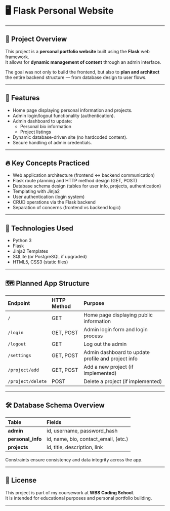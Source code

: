 # 🖥️ Flask Personal Website

---

## 🧠 Project Overview

This project is a **personal portfolio website** built using the **Flask** web framework.  
It allows for **dynamic management of content** through an admin interface.

The goal was not only to build the frontend, but also to **plan and architect** the entire backend structure — from database design to user flows.

---

## 📂 Features

- Home page displaying personal information and projects.
- Admin login/logout functionality (authentication).
- Admin dashboard to update:
  - Personal bio information
  - Project listings
- Dynamic database-driven site (no hardcoded content).
- Secure handling of admin credentials.

---

## 🔥 Key Concepts Practiced

- Web application architecture (frontend ↔ backend communication)
- Flask route planning and HTTP method design (GET, POST)
- Database schema design (tables for user info, projects, authentication)
- Templating with Jinja2
- User authentication (login system)
- CRUD operations via the Flask backend
- Separation of concerns (frontend vs backend logic)

---

## 🚀 Technologies Used

- Python 3
- Flask
- Jinja2 Templates
- SQLite (or PostgreSQL if upgraded)
- HTML5, CSS3 (static files)

---

## 🗺️ Planned App Structure

| Endpoint | HTTP Method | Purpose |
|:---------|:------------|:--------|
| `/` | GET | Home page displaying public information |
| `/login` | GET, POST | Admin login form and login process |
| `/logout` | GET | Log out the admin |
| `/settings` | GET, POST | Admin dashboard to update profile and project info |
| `/project/add` | GET, POST | Add a new project (if implemented) |
| `/project/delete` | POST | Delete a project (if implemented) |

---

## 🛠️ Database Schema Overview

| Table | Fields |
|:------|:-------|
| **admin** | id, username, password_hash |
| **personal_info** | id, name, bio, contact_email, (etc.) |
| **projects** | id, title, description, link |

Constraints ensure consistency and data integrity across the app.

---

## 📜 License

This project is part of my coursework at **WBS Coding School**.  
It is intended for educational purposes and personal portfolio building.

---

